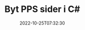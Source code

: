 ---
############################# Static ############################
layout: "auto-gen-merger"
date: 2022-10-25T07:32:30
draft: false
otherformats: ppt pptx rtf tex vdx vsdm vsdx vssm vssx vstm vstx vsx vtx xlam xls xlsb

############################# Head ############################
head_title: "Byt og byt PPS sider i C#"
head_description: "Byt og udveksle positioner på to sider i en PPS-fil i C# ved hjælp af documents merger API."

############################# Header ############################
title: "Byt PPS sider i C#"
description: "Byt PPS sider med et par linjer med .NET-kode."
bg_image: "https://cms.admin.containerize.com/templates/aspose/App_Themes/V3/images/bg/header1.png"
bg_overlay: false
button:
    enable: true
    icon: "fas fa-arrow-down"
    label: "Download gratis prøveversion"
    link: "https://downloads.groupdocs.com/merger/net"

############################# SubMenu ############################
submenu:
    enable: true

    left:
        img_alt: "GroupDocs.Merger for .NET"
        image: "https://cms.admin.containerize.com/templates/groupdocs/images/product-logos/90x90-noborder/groupdocs-merger-net.png"
        product: "GroupDocs.Merger"
        platform: ".NET"

    middle:
        button:

            # button loop
            - link: "https://apireference.groupdocs.com/merger/net"
              text: "API-reference"

            # button loop
            - link: "https://github.com/groupdocs-merger"
              text: "Kode eksempler"

            # button loop
            - link: "https://products.groupdocs.app/merger/family"
              text: "Live demoer"

            # button loop
            - link: "https://purchase.groupdocs.com/pricing/merger/net"
              text: "Prissætning"

    right:
        link_download: "https://downloads.groupdocs.com/merger"
        link_learn: "https://docs.groupdocs.com/merger/net"
        link_buy: "https://purchase.groupdocs.com"

############################# About ############################
about:
    enable: true
    title: "Om GroupDocs.Merger for .NET API"
    content: |
        [GroupDocs.Merger for .NET](/da/merger/net/) tilbyder en enkel løsning til sikkert at flette og opdele mellem en lang række dokumentformater, herunder PDF, Microsoft Office (Word, Excel, PowerPoint , OneNote), OpenDocument, HTML, billeder og mange andre i .NET-applikationer. Ved blot at tilføje et par linjer af koden kan du udføre adskillige dokumenthandlinger, såsom flyt, fjern, roter, swap, udtræk eller ændring af retningen af ​​sider i dokumenterne. Documents Merging API understøtter også forhåndsvisning af dokumentsider som et billede for at analysere dokumentstrukturen, formateringen og indholdet på siden.
        
        GroupDocs.Merger API er det rigtige valg til virksomhedsløsninger, som har brug for filsidebyttefunktioner. Disse API'er er godt understøttet på alle større operativsystemer og platforme, inklusive .NET Framework, .NET Standard, .NET Core, Mono.

############################# Steps ############################
steps:
    enable: true
    title_left: "Byt PPS filsider i .NET"
    content_left: |
        [GroupDocs.Merger for .NET](/da/merger/net/) gør det nemt for C#-udviklere at bytte sider i en PPS-fil ved at implementere nogle få nemme trin .
        
        * Initialiser **SwapOptions** for at angive sidetal, der skal udveksles.
        * Opret ny forekomst af **Merger** og videregiv kildedokumentstien som en konstruktørparameter.
        * Ring til **SwapPages** og send **SwapOptions**-objektet.
        * Kald **Save** og angiv filstien for at gemme det resulterende dokument.

    title_right: "Systemkrav"
    content_right: |
        GroupDocs.Merger for .NET API'er understøttes på alle større platforme og operativsystemer. Før du udfører koden nedenfor, skal du sørge for, at du har følgende forudsætninger installeret på dit system.

        * Operativsystemer: Microsoft Windows, Linux, MacOS
        * Udviklingsmiljøer: Visual Studio, Xamarin, MonoDevelop
        * Rammer: .NET Framework, .NET Standard, .NET Core, Mono
        * Download den seneste version af GroupDocs.Merger for .NET fra [NuGet](https://www.nuget.org/packages/groupdocs.merger)
         
    code: |
     {{% merger/additional-styles %}}
     {{< merger/code-merger title="Sådan bytter du PPS filsider ved hjælp af C# eksempelkode">}}

        ```csharp    
        // Skift PPS filsider ved hjælp af GroupDocs.Merger API
        int pageNumber1 = 6;
        int pageNumber2 = 1;

        // Initialiser SwapOptions-klassen for at angive sidetal, der skal byttes
        SwapOptions swapOptions = new SwapOptions(pageNumber2, pageNumber1);

        // Instantiér fusion med input PPS dokument
        using (Merger merger = new Merger("input.pps"))
          {
            // Kald SwapPages-metoden og send SwapOptions-objektet til det
            merger.SwapPages(swapOptions);
    
            // Kald Gem metode og send den ønskede filsti for at gemme outputdokumentet
            merger.Save("output.pps");
          }
        ```
     {{< /merger/code-merger >}}

############################# Demos ############################
demos:
    enable: true
    title: "Livedemoer - Byt PPS filsider online"
    content: |
       Skift PPS filsider lige nu ved at besøge webstedet [GroupDocs.Merger Live Demos](https://products.groupdocs.app/splitter/swap-pages/pps).
       Live-demoen har følgende fordele.
        
############################# About Formats ############################
about_formats:
    enable: true

############################# More Formats ############################
more_formats:
    enable: true
    title: "Byt sider med andre filformater"
    content: |
        .NET dokumenterer merger & split API til filformater og billeder. Skift nogle af de populære filformater som angivet nedenfor.

############################# Back to top ###############################
back_to_top:
    enable: true
---
